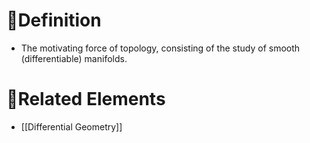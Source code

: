 # 📝Definition
- The motivating force of topology, consisting of the study of smooth (differentiable) manifolds.

# 🌱Related Elements
- [[Differential Geometry]]
